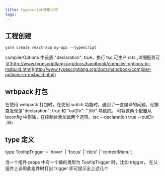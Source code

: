 ```yaml
---
title: typescript使用心得
tags:
---
```


## 工程创建

`yarn create react-app my-app --typescript`

compilerOptions 中设置 "declaration": true，执行 tsc 可生产 d.ts ,详细配置可见[http://www.typescriptlang.org/docs/handbook/compiler-options-in-msbuild.html](http://www.typescriptlang.org/docs/handbook/compiler-options-in-msbuild.html)

## wrbpack 打包

在使用 webpack 打包时，在使用 watch 功能时，遇到了一直编译的问题，经排查发现是"declaration": true 和 ”outDir": "./lib" 导致的。
可将这两个配置从 tsconfig 中删除，在控制台添加此两个选项。tsc --declaration true --outDir ./lib

## type 定义

type TooltipTrigger = 'hover' | 'focus' | 'click' | 'contextMenu';

当一个组件 props 中有一个值的类型为 TooltipTrigger 时，比如 trigger，
在父组件上调用此组件时打出 trigger 即可提示出上述几个
